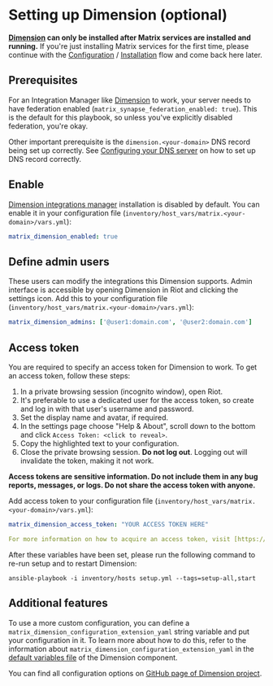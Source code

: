 # Setting up Dimension (optional)

**[Dimension](https://dimension.t2bot.io) can only be installed after Matrix services are installed and running.**
If you're just installing Matrix services for the first time, please continue with the [Configuration](configuring-playbook.md) / [Installation](installing.md) flow and come back here later.

## Prerequisites
For an Integration Manager like [Dimension](https://dimension.t2bot.io) to work, your server needs to have federation enabled (`matrix_synapse_federation_enabled: true`). This is the default for this playbook, so unless you've explicitly disabled federation, you're okay.

Other important prerequisite is the `dimension.<your-domain>` DNS record being set up correctly. See [Configuring your DNS server](configuring-dns.md) on how to set up DNS record correctly.

## Enable
[Dimension integrations manager](https://dimension.t2bot.io) installation is disabled by default. You can enable it in your configuration file (`inventory/host_vars/matrix.<your-domain>/vars.yml`):

```yaml
matrix_dimension_enabled: true
```


## Define admin users
These users can modify the integrations this Dimension supports. Admin interface is accessible by opening Dimension in Riot and clicking the settings icon.
Add this to your configuration file (`inventory/host_vars/matrix.<your-domain>/vars.yml`):

```yaml
matrix_dimension_admins: ['@user1:domain.com', '@user2:domain.com']
```

## Access token
You are required to specify an access token for Dimension to work.
To get an access token, follow these steps:

1. In a private browsing session (incognito window), open Riot.
2. It's preferable to use a dedicated user for the access token, so create and log in with that user's username and password.
3. Set the display name and avatar, if required.
4. In the settings page choose "Help & About", scroll down to the bottom and click `Access Token: <click to reveal>`.
5. Copy the highlighted text to your configuration.
6. Close the private browsing session. **Do not log out**. Logging out will invalidate the token, making it not work.

**Access tokens are sensitive information. Do not include them in any bug reports, messages, or logs. Do not share the access token with anyone.**

Add access token to your configuration file (`inventory/host_vars/matrix.<your-domain>/vars.yml`):

```yaml
matrix_dimension_access_token: "YOUR ACCESS TOKEN HERE"

For more information on how to acquire an access token, visit [https://t2bot.io/docs/access_tokens](https://t2bot.io/docs/access_tokens).
```

After these variables have been set, please run the following command to re-run setup and to restart Dimension:

```
ansible-playbook -i inventory/hosts setup.yml --tags=setup-all,start
```

## Additional features

To use a more custom configuration, you can define a `matrix_dimension_configuration_extension_yaml` string variable and put your configuration in it.
To learn more about how to do this, refer to the information about `matrix_dimension_configuration_extension_yaml` in the [default variables file](../roles/matrix-dimension/defaults/main.yml) of the Dimension component.

You can find all configuration options on [GitHub page of Dimension project](https://github.com/turt2live/matrix-dimension/blob/master/config/default.yaml).
